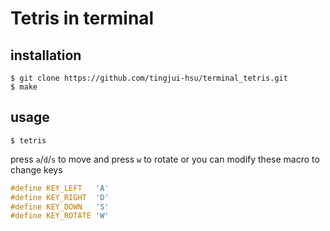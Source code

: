 # Tetris in terminal

## installation

```
$ git clone https://github.com/tingjui-hsu/terminal_tetris.git
$ make
```

## usage

```
$ tetris
```

press `a`/`d`/`s` to move and press `w` to rotate or you can modify these macro to change keys


```c
#define KEY_LEFT   'A'
#define KEY_RIGHT  'D'
#define KEY_DOWN   'S'
#define KEY_ROTATE 'W'
```
